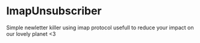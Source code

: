# ImapUnsubscriber
Simple newletter killer using imap protocol usefull to reduce your impact on our lovely planet &lt;3
